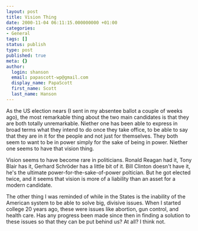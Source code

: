 ```yaml
---
layout: post
title: Vision Thing
date: 2000-11-04 06:11:15.000000000 +01:00
categories:
- General
tags: []
status: publish
type: post
published: true
meta: {}
author:
  login: shanson
  email: papascott-wp@gmail.com
  display_name: PapaScott
  first_name: Scott
  last_name: Hanson
---
```

<p>As the US election nears (I sent in my absentee ballot a couple of weeks ago), the most remarkable thing about the two main candidates is that they are both totally unremarkable. Niether one has been able to express in broad terms what they intend to do once they take office, to be able to say that they are in it for the people and not just for themselves. They both seem to want to be in power simply for the sake of being in power. Niether one seems to have that vision thing.</p>
<p>Vision seems to have become rare in politicians. Ronald Reagan had it, Tony Blair has it, Gerhard Schröder has a little bit of it. Bill Clinton doesn't have it, he's the ultimate power-for-the-sake-of-power poltician. But he got elected twice, and it seems that vision is more of a liability than an asset for a modern candidate.</p>
<p>The other thing I was reminded of while in the States is the inability of the American system to be able to solve big, divisive issues. When I started college 20 years ago, these were issues like abortion, gun control, and health care. Has any progress been made since then in finding a solution to these issues so that they can be put behind us? At all? I think not.</p>
